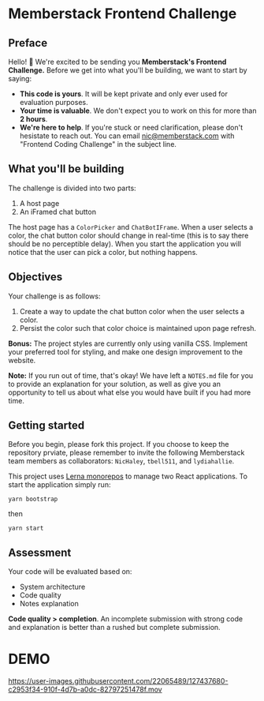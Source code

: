 # Memberstack Frontend Challenge

## Preface
Hello! 👋 We're excited to be sending you **Memberstack's Frontend Challenge.** Before we get into what you'll be building, we want to start by saying:

- **This code is yours**. It will be kept private and only ever used for evaluation purposes.
- **Your time is valuable**. We don't expect you to work on this for more than **2 hours**.
- **We're here to help**. If you're stuck or need clarification, please don't hesistate to reach out. You can email nic@memberstack.com with "Frontend Coding Challenge" in the subject line.

## What you'll be building
The challenge is divided into two parts:
1) A host page
2) An iFramed chat button

The host page has a `ColorPicker` and `ChatBotIFrame`. When a user selects a color, the chat button color should change in real-time (this is to say there should be no perceptible delay). When you start the application you will notice that the user can pick a color, but nothing happens.

## Objectives
Your challenge is as follows:
1) Create a way to update the chat button color when the user selects a color.
2) Persist the color such that color choice is maintained upon page refresh.

**Bonus:** The project styles are currently only using vanilla CSS. Implement your preferred tool for styling, and make one design improvement to the website.

**Note:** If you run out of time, that's okay! We have left a `NOTES.md` file for you to provide an explanation for your solution, as well as give you an opportunity to tell us about what else you would have built if you had more time.

## Getting started
Before you begin, please fork this project. If you choose to keep the repository prviate, please remember to invite the following Memberstack team members as collaborators: `NicHaley`, `tbell511`, and `lydiahallie`.

This project uses [Lerna monorepos](https://github.com/lerna/lerna) to manage two React applications. To start the application simply run:

```
yarn bootstrap
```

then

```
yarn start
```

## Assessment
Your code will be evaluated based on:
- System architecture
- Code quality
- Notes explanation

**Code quality > completion**. An incomplete submission with strong code and explanation is better than a rushed but complete submission.

# DEMO

https://user-images.githubusercontent.com/22065489/127437680-c2953f34-910f-4d7b-a0dc-82797251478f.mov


